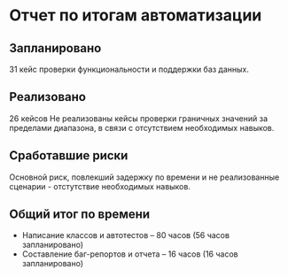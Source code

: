 # Отчет по итогам автоматизации

## Запланировано 
31 кейс проверки функциональности и поддержки баз данных.
## Реализовано 
26 кейсов 
Не реализованы кейсы проверки граничных значений за пределами диапазона, в связи с отсутствием необходимых навыков.

## Сработавшие риски
Основной риск, повлекший задержку по времени и не реализованные сценарии - отстутствие необходимых навыков.

## Общий итог по времени
- Написание классов и автотестов – 80 часов (56 часов запланировано)
- Составление баг-репортов и отчета – 16 часов (16 часов запланировано)
